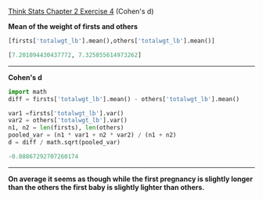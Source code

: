[Think Stats Chapter 2 Exercise 4](http://greenteapress.com/thinkstats2/html/thinkstats2003.html#toc24) (Cohen's d)

**Mean of the weight of firsts and others**  
```python
[firsts['totalwgt_lb'].mean(),others['totalwgt_lb'].mean()]
```
```python
[7.201094430437772, 7.325855614973262]
```

___
**Cohen's d**
```python
import math
diff = firsts['totalwgt_lb'].mean() - others['totalwgt_lb'].mean()

var1 =firsts['totalwgt_lb'].var()
var2 = others['totalwgt_lb'].var()
n1, n2 = len(firsts), len(others)
pooled_var = (n1 * var1 + n2 * var2) / (n1 + n2)
d = diff / math.sqrt(pooled_var)
```
```python
-0.08867292707260174
```
___
**On average it seems as though while the first pregnancy is slightly longer than the others the first baby is slightly lighter than others.**
